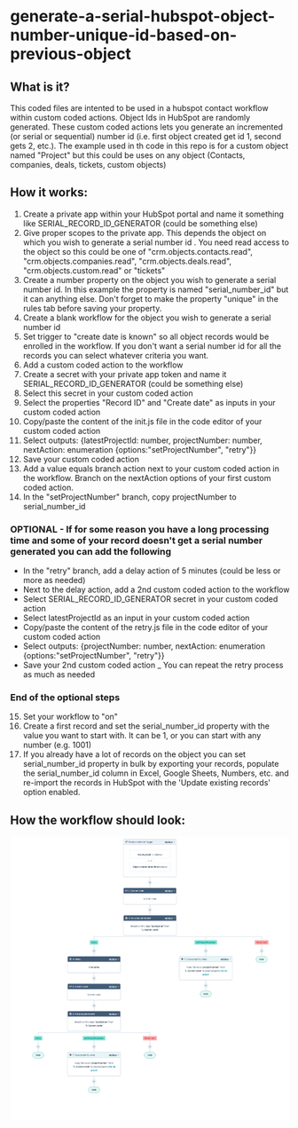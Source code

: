 # generate-a-serial-hubspot-object-number-unique-id-based-on-previous-object

## What is it?
This coded files are intented to be used in a hubspot contact workflow within custom coded actions. Object Ids in HubSpot are randomly generated. These custom coded actions lets you generate an incremented (or serial or sequential) number id (i.e. first object created get id 1, second gets 2, etc.). The example used in th code in this repo is for a custom object named "Project" but this could be uses on any object (Contacts, companies, deals, tickets, custom objects)

## How it works:

1. Create a private app within your HubSpot portal and name it something like SERIAL_RECORD_ID_GENERATOR (could be something else)
2. Give proper scopes to the private app. This depends the object on which you wish to generate a serial number id . You need read access to the object so this could be one of "crm.objects.contacts.read", "crm.objects.companies.read", "crm.objects.deals.read", "crm.objects.custom.read" or "tickets"
3. Create a number property on the object you wish to generate a serial number id. In this example the property is named "serial_number_id" but it can anything else. Don't forget to make the property "unique" in the rules tab before saving your property.
4. Create a blank workflow for the object you wish to generate a serial number id 
5. Set trigger to "create date is known" so all object records would be enrolled in the workflow. If you don't want a serial number id for all the records you can select whatever criteria you want.
6. Add a custom coded action to the workflow
7. Create a secret with your private app token and name it SERIAL_RECORD_ID_GENERATOR (could be something else)
8. Select this secret in your custom coded action
9. Select the properties "Record ID" and "Create date" as  inputs in your custom coded action
10. Copy/paste the content of the init.js file in the code editor of your custom coded action
11. Select outputs: {latestProjectId: number, projectNumber: number, nextAction: enumeration {options:"setProjectNumber", "retry"}}
12. Save your custom coded action
13. Add a value equals branch action next to your custom coded action in the workflow. Branch on the nextAction options of your first custom coded action.
14. In the "setProjectNumber" branch, copy projectNumber to serial_number_id
### OPTIONAL - If for some reason you have a long processing time and some of your record doesn't get a serial number generated you can add the following
- In the "retry" branch, add a delay action of 5 minutes (could be less or more as needed)
- Next to the delay action, add a 2nd custom coded action to the workflow
- Select SERIAL_RECORD_ID_GENERATOR secret in your custom coded action
- Select latestProjectId as an input in your custom coded action
- Copy/paste the content of the retry.js file in the code editor of your custom coded action
- Select outputs: {projectNumber: number, nextAction: enumeration {options:"setProjectNumber", "retry"}}
- Save your 2nd custom coded action
_ You can repeat the retry process as much as needed
### End of the optional steps
15. Set your workflow to "on"
16. Create a first record and set the serial_number_id property with the value you want to start with. It can be 1, or you can start with any number (e.g. 1001)
17. If you already have a lot of records on the object you can set serial_number_id property in bulk by exporting your records, populate the serial_number_id column in Excel, Google Sheets, Numbers, etc. and re-import the records in HubSpot with the 'Update existing records' option enabled.


## How the workflow should look:
![HubSpot Workflow to generate a serial number id](/hubspot-worklfows-custom-coded-actions-to-generate-a-serial-number-id.png)

